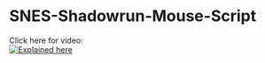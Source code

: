 # SNES-Shadowrun-Mouse-Script

Click here for video:\
[![Explained here](https://img.youtube.com/vi/iMCH3osL8bw/0.jpg)](
https://youtu.be/iMCH3osL8bw)


